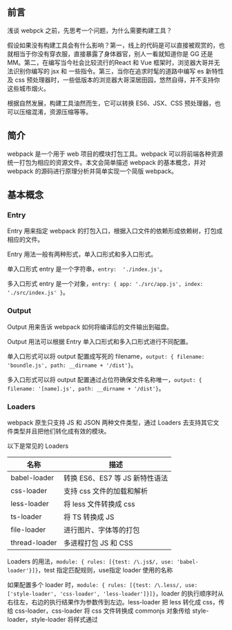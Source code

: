 ## 前言

浅谈 webpck 之前，先思考一个问题，为什么需要构建工具？

假设如果没有构建工具会有什么影响？第一，线上的代码是可以直接被观赏的，也就相当于你没有穿衣服，直接暴露了身体器官，别人一看就知道你是 GG 还是 MM。第二，在编写当今社会比较流行的React 和 Vue 框架时，浏览器大哥并无法识别你编写的 jsx 和 一些指令。第三，当你在追求时髦的道路中编写 es 新特性及 css 预处理器时，一些低版本的浏览器大哥深居田园，悠然自得，并不支持你这些城市烟火。

根据自然发展，构建工具油然而生，它可以转换 ES6、JSX、CSS 预处理器，也可以压缩混淆，资源压缩等等。

## 简介

webpack 是一个用于 web 项目的模块打包工具。webpack 可以将前端各种资源统一打包为相应的资源文件。本文会简单描述 webpack 的基本概念，并对 webpack 的源码进行原理分析并简单实现一个简版 webpack。

## 基本概念

### Entry

Entry 用来指定 webpack 的打包入口，根据入口文件的依赖形成依赖树，打包成相应的文件。

Entry 用法一般有两种形式，单入口形式和多入口形式。

单入口形式 entry 是一个字符串，`entry:  './index.js'`。

多入口形式 entry 是一个对象，`entry: { app: './src/app.js', index: './src/index.js' }`。

### Output

Output 用来告诉 webpack 如何将编译后的文件输出到磁盘。

Output 用法可以根据 Entry 单入口形式和多入口形式进行不同配置。

单入口形式可以将 output 配置成写死的 filename，`output: { filename: 'boundle.js', path: __dirname + '/dist'}`。

多入口形式可以将 output 配置通过占位符确保文件名称唯一，`output: { filename: '[name].js', path: __dirname + '/dist'}`。

### Loaders

webpack 原生只支持 JS 和 JSON 两种文件类型，通过 Loaders 去支持其它文件类型并且把他们转化成有效的模块。

以下是常见的 Loaders

| 名称 | 描述 |
| ---- | ---- |
| babel-loader | 转换 ES6、ES7 等 JS 新特性语法 |
| css-loader | 支持 css 文件的加载和解析 |
| less-loader | 将 less 文件转换成 css |
| ts-loader | 将 TS 转换成 JS |
| file-loader | 进行图片、字体等的打包 |
| thread-loader | 多进程打包 JS 和 CSS |

Loaders 的用法，`module: { rules: [{test: /\.js$/, use: 'babel-loader'}]}`，test 指定匹配规则，use指定 loader 使用的名称

如果配置多个 loader 时，`module: { rules: [{test: /\.less/, use: ['style-loader', 'css-loader', 'less-loader']}]}`，loader 的执行顺序时从右往左，右边的执行结果作为参数传到左边。less-loader 把 less 转化成 css，传给 css-loader，css-loader 将 css 文件转换成 commonjs 对象传给 style-loader，style-loader 将样式通过<style>标签插入到 head 中。

### Plugins

插件用于 bundle 文件的优化，资源管理和环境变量注入，任何 loaders 无法处理的事情可以通过 plugins 完成，作用于整个构建过程。

以下是常见的 Plugins

| 名称 | 描述 |
| ---- | ---- |
| CommonsChunkPlugin | 将 chunks 相同的模块代码提取成公共 js |
| CleanWebpackPlugin | 清理构建目录 |
| CopyWebpackPlugin | 将文件或者文件夹拷贝到构建的输出目录 |
| HtmlWebpackPlugin | 创建 html 文件去承载输出的 bundle |
| UglifyjsWebpackPlugin | 压缩 JS |

Plugins 的用法，`plugins: [new HtmlWebpackPlugin({ template: './src/index.html' })]`。

### Mode

Mode 用来指定当前的构建环境是：production、development 还是 none。

设置 mode 可以使用 webpack 内置的函数，默认值为 production。

以下是 mode 内置函数
| 名称 | 描述 |
| ---- | ---- |
| development | 设置 process.env.NODE_ENV 的值为 development 开启 NamedChunksPlugin 和 NamedModulesPlugin |
| production | 设置 process.env.NODE_ENV 的值为 production
开启 FlagDependencyUsagePlugin，FlagIncludedChunksPlugin，ModuleConcatenationPlugin，
NoEmitOnErrorsPlugin，OccurrenceOrderPlugin，SideEffectsFlagPlugin，TeserPlugin |
| none | 不开启任何优化选项 |

## 原理分析

### Tapable

webpack 核心对象 Compiler 和 Compilation 都继承 Tapable，也就是说 webpack 的整个骨架是基于 Tapable 的。

Tapable 是一个类似于 Node.js 的 EventEmitter 的库，主要是控制勾子函数的发布与订阅，控制着 webpack 的插件系统。

用一个例子简单展示一下 Tapable 的使用
```javascript
  const { SyncHook } = require('tapable');
  
  const hook = new SyncHook(["arg1", "arg2", "arg3"]);
  // 绑定事件到 webpack 事件流
  hook.tap('hook', (arg1, arg2, arg3) => console.log(arg1, arg2, arg3)) // 1, 2, 3
  // 执行绑定的事件
  hook.call(1, 2, 3);
```
### 编译流程

1. 初始化 option，会通过 webpackOptionsApply.js 将所有配置转换成 webpack 内部插件
2. run，开始编译，生成 NormalModuleFactory 实例和 ContextModuleFactory 实例。
3. make，从 entry 开始递归分析依赖，对每个依赖模块进行 build
4. before-resolve 对模块位置进行解析
5. build-module 开始构建某个模块
6. normal-module-loader 将 loader 加载完成的 module 进行编译，生成 AST 树
7. program 遍历 AST，当遇到 require 等一些调用表达式时，收集依赖
8. seal 所有依赖 build 完成，开始优化
9. emit 输出到 dist 目录

## 简单实现

### 准备阶段

在入口文件初始化 Compiler 实例，传入配置文件的 options，执行 run，开始编译。
```javascript
  const Compiler = require('./compiler');
  const options = require('../simplepack.config');
  
  new Compiler(options).run();
```
### 模块构建

创建一个 parser.js，主要功能用于解析成 AST，将 es6 转换成 es5，然后再将 AST 转换成代码，还有一个功能就是分析依赖，获取依赖。
```javascript
  const fs = require('fs');
  const babylon = require('babylon');
  const traverse = require('babel-traverse').default;
  const { transformFromAst } = require('babel-core')
  
  module.exports = {
    // 获取 AST 树
    getAST: (path) => {
      const source = fs.readFileSync(path, 'utf-8');
      return babylon.parse(source, {
        sourceType: 'module'
      });
    },
    // 获取依赖
    getDependencieds: (ast) => {
      const dependencies = [];
      traverse(ast, {
        ImportDeclaration: ({ node }) => {
          dependencies.push(node.source.value);
        }
      })
      return dependencies;
    },
    // 通过 AST 转换成源码
    trasform: (ast) => {
      const { code } = transformFromAst(ast, null, {
        presets: ['env']
      })
      return code;
    }
  }
```
创建一个 compiler.js，增加 run 和 buildModule 方法
```javascript
  const path = require('path');
  const fs = require('fs');
  const { getAST, getDependencieds, trasform } = require('./parser');
  
  module.exports = class Compiler {
    constructor(options) {
      const { entry, output } = options;
      this.entry = entry;
      this.output = output;
      this.modules = [];
    }

    run() {
      // 获取 entry 编译模块
      const entryModule = this.buildModule(this.entry, true);
      this.modules.push(entryModule);
  
      // 遍历依赖的模块
      this.modules.map((_module) => {
        _module.dependencies.map((dependency) => {
          this.modules.push(this.buildModule(dependency));
        })
      })
    }
  
    // 编译模块获取源码和依赖
    buildModule(filename, isEntry) {
      let ast;
      // 如果是入口 entry 文件，传入的是全路径
      if (isEntry) {
        ast = getAST(filename);
      } else {
        // 拼接绝对路径
        const absolutePath = path.join(process.cwd(), './src', filename)
        ast = getAST(absolutePath);
      }
  
      return {
        filename,
        dependencies: getDependencieds(ast),
        source: trasform(ast)
      }
    }
  }
```
### 文件生成

最后我们在 compiler.js 增加 emitFiles 方法
```javascript
  // 生成文件
  emitFiles() {
    const outputPath = path.join(this.output.path, this.output.filename);
  
    let modules = '';
    // key、value 形式整装 modules
    this.modules.map((_module) => {
      modules += `'${ _module.filename}': function (require, module, exports) { ${ _module.source} },`
    })
  
    const bundle = `(function(modules){
      function require(filename) {
        var fn = modules[filename];
        var module = { exports: {}};
        fn(require, module, module.exports);
  
        return module.exports;
      }
  
      require('${ this.entry }');
    })({${ modules }})`;
    fs.writeFileSync(outputPath, bundle, 'utf-8');
  }
```
### 完整代码
[https://github.com/jinguo/SimpleWebpack](https://github.com/jinguo/SimpleWebpack)